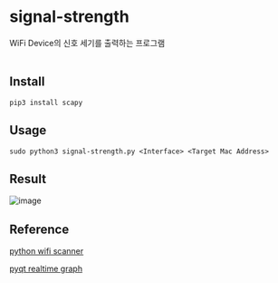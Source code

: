 # signal-strength
WiFi Device의 신호 세기를 출력하는 프로그램
<br><br>

## Install
```
pip3 install scapy
```

## Usage
```
sudo python3 signal-strength.py <Interface> <Target Mac Address>
``` 

## Result
![image](https://user-images.githubusercontent.com/80230097/217311824-ecb0017c-ce0a-422c-b8e2-2974925df904.png)


## Reference
[python wifi scanner](https://www.thepythoncode.com/article/building-wifi-scanner-in-python-scapy)

[pyqt realtime graph](https://www.pythonguis.com/tutorials/plotting-pyqtgraph/)
